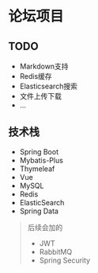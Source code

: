 # 论坛项目
## TODO
+ Markdown支持
+ Redis缓存
+ Elasticsearch搜索
+ 文件上传下载
+ ...
## 技术栈
+ Spring Boot
+ Mybatis-Plus
+ Thymeleaf
+ Vue
+ MySQL
+ Redis
+ ElasticSearch 
+ Spring Data
> 后续会加的
> + JWT
> + RabbitMQ
> + Spring Security
